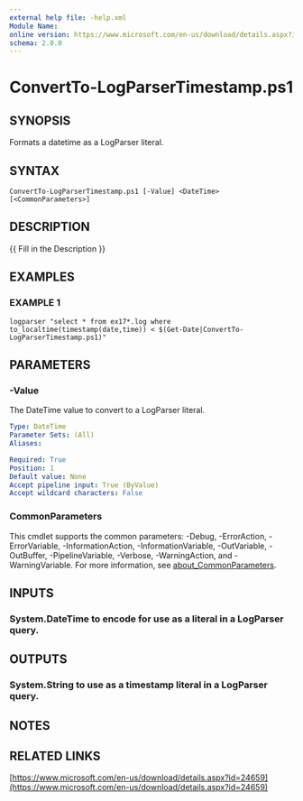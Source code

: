 ```yaml
---
external help file: -help.xml
Module Name:
online version: https://www.microsoft.com/en-us/download/details.aspx?id=24659
schema: 2.0.0
---
```


# ConvertTo-LogParserTimestamp.ps1

## SYNOPSIS
Formats a datetime as a LogParser literal.

## SYNTAX

```
ConvertTo-LogParserTimestamp.ps1 [-Value] <DateTime> [<CommonParameters>]
```

## DESCRIPTION
{{ Fill in the Description }}

## EXAMPLES

### EXAMPLE 1
```
logparser "select * from ex17*.log where to_localtime(timestamp(date,time)) < $(Get-Date|ConvertTo-LogParserTimestamp.ps1)"
```

## PARAMETERS

### -Value
The DateTime value to convert to a LogParser literal.

```yaml
Type: DateTime
Parameter Sets: (All)
Aliases:

Required: True
Position: 1
Default value: None
Accept pipeline input: True (ByValue)
Accept wildcard characters: False
```

### CommonParameters
This cmdlet supports the common parameters: -Debug, -ErrorAction, -ErrorVariable, -InformationAction, -InformationVariable, -OutVariable, -OutBuffer, -PipelineVariable, -Verbose, -WarningAction, and -WarningVariable. For more information, see [about_CommonParameters](http://go.microsoft.com/fwlink/?LinkID=113216).

## INPUTS

### System.DateTime to encode for use as a literal in a LogParser query.
## OUTPUTS

### System.String to use as a timestamp literal in a LogParser query.
## NOTES

## RELATED LINKS

[https://www.microsoft.com/en-us/download/details.aspx?id=24659](https://www.microsoft.com/en-us/download/details.aspx?id=24659)

